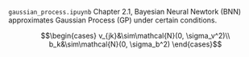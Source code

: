 `gaussian_process.ipuynb` Chapter 2.1, Bayesian Neural Newtork (BNN) approximates Gaussian Process (GP) under certain conditions.




$$\begin{cases}
v_{jk}&\sim\mathcal{N}(0, \sigma_v^2)\\
b_k&\sim\mathcal{N}(0, \sigma_b^2)
\end{cases}$$
